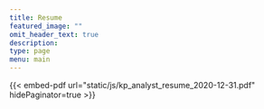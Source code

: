 ```yaml
---
title: Resume
featured_image: ""
omit_header_text: true
description:
type: page
menu: main
---
```

{{< embed-pdf url="static/js/kp_analyst_resume_2020-12-31.pdf" hidePaginator=true >}}
